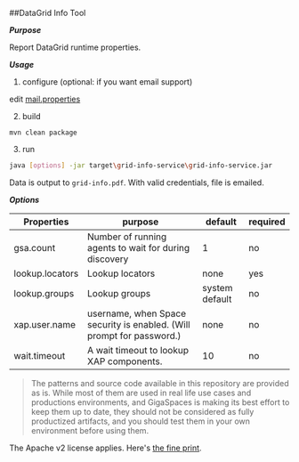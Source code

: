 ##DataGrid Info Tool

***Purpose***

Report DataGrid runtime properties.

***Usage*** 

1. configure (optional: if you want email support)

edit [mail.properties](./src/main/resources/mail.properties)

2. build
 
```mvn clean package```

3. run

```bash
java [options] -jar target\grid-info-service\grid-info-service.jar
```

Data is output to ```grid-info.pdf```. With valid credentials, file is emailed.

***Options***

Properties|purpose|default|required
---|---|---|---
gsa.count|Number of running agents to wait for during discovery|1|no
lookup.locators|Lookup locators|none|yes
lookup.groups|Lookup groups|system default|no
xap.user.name|username, when Space security is enabled. (Will prompt for password.)|none|no
wait.timeout|A wait timeout to lookup XAP components.|10|no

> The patterns and source code available in this repository are provided as is. While most of them are used in real life use cases and productions environments, and GigaSpaces is making its best effort to keep them up to date, they should not be considered as fully productized artifacts, and you should test them in your own environment before using them.

The Apache v2 license applies. Here's [the fine print](../license.txt).